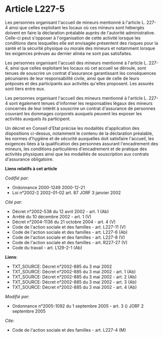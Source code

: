 # Article L227-5

Les personnes organisant l'accueil de mineurs mentionné à l'article L. 227-4 ainsi que celles exploitant les locaux où ces
mineurs sont hébergés doivent en faire la déclaration préalable auprès de l'autorité administrative. Celle-ci peut s'opposer
à l'organisation de cette activité lorsque les conditions dans lesquelles elle est envisagée présentent des risques pour la
santé et la sécurité physique ou morale des mineurs et notamment lorsque les exigences prévues au dernier alinéa ne sont pas
satisfaites.

Les personnes organisant l'accueil des mineurs mentionné à l'article L. 227-4, ainsi que celles exploitant les locaux où cet
accueil se déroule, sont tenues de souscrire un contrat d'assurance garantissant les conséquences pécuniaires de leur
responsabilité civile, ainsi que de celle de leurs préposés et des participants aux activités qu'elles proposent. Les assurés
sont tiers entre eux.

Les personnes organisant l'accueil des mineurs mentionné à l'article L. 227-4 sont également tenues d'informer les
responsables légaux des mineurs concernés de leur intérêt à souscrire un contrat d'assurance de personnes couvrant les
dommages corporels auxquels peuvent les exposer les activités auxquels ils participent.

Un décret en Conseil d'Etat précise les modalités d'application des dispositions ci-dessus, notamment le contenu de la
déclaration préalable, les normes d'hygiène et de sécurité auxquelles doit satisfaire l'accueil, les exigences liées à la
qualification des personnes assurant l'encadrement des mineurs, les conditions particulières d'encadrement et de pratique des
activités physiques ainsi que les modalités de souscription aux contrats d'assurance obligatoire.

**Liens relatifs à cet article**

_Codifié par_:

  - Ordonnance 2000-1249 2000-12-21
  - Loi n°2002-2 2002-01-02 art. 87 JORF 3 janvier 2002

_Cité par_:

  - Décret n°2002-538 du 12 avril 2002 - art. 1 (Ab)
  - Arrêté du 10 décembre 2002 - art. 1 (V)
  - Décret n°2004-1136 du 21 octobre 2004 - art. 4 (V)
  - Code de l'action sociale et des familles - art. L227-11 (V)
  - Code de l'action sociale et des familles - art. L227-6 (Ab)
  - Code de l'action sociale et des familles - art. L227-8 (V)
  - Code de l'action sociale et des familles - art. R227-27 (V)
  - Code du travail - art. L129-2-1 (Ab)

**Liens**:

  - TXT_SOURCE: Décret n°2002-885 du 3 mai 2002
  - TXT_SOURCE: Décret n°2002-885 du 3 mai 2002 - art. 1 (Ab)
  - TXT_SOURCE: Décret n°2002-885 du 3 mai 2002 - art. 2 (Ab)
  - TXT_SOURCE: Décret n°2002-885 du 3 mai 2002 - art. 3 (Ab)
  - TXT_SOURCE: Décret n°2002-885 du 3 mai 2002 - art. 4 (Ab)

_Modifié par_:

  - Ordonnance n°2005-1092 du 1 septembre 2005 - art. 3 () JORF 2 septembre 2005

_Cite_:

  - Code de l'action sociale et des familles - art. L227-4 (M)

